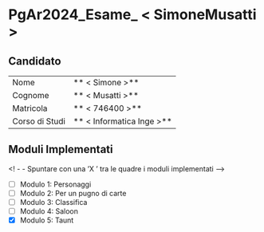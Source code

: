 # PgAr2024_Esame_ < SimoneMusatti >

 ## Candidato

 |                |                    |
 | -------------- | ------------------ |
 | Nome           | ** < Simone >**    |
 | Cognome        | ** < Musatti >**   |
 | Matricola      | ** < 746400 >**    |
 | Corso di Studi | ** < Informatica Inge >** |

 ## Moduli Implementati

 <! - - Spuntare con una ’X ’ tra le quadre i moduli implementati -->

 - [ ] Modulo 1: Personaggi
 - [ ] Modulo 2: Per un pugno di carte
 - [ ] Modulo 3: Classifica
 - [ ] Modulo 4: Saloon
 - [X] Modulo 5: Taunt 
